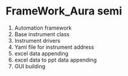 # FrameWork_Aura semi

1. Automation framework
2. Base instrument class
3. Instrument drivers
4. Yaml file for instrument address
5. excel data appending
6. excel data to ppt data appending
7. GUI building